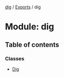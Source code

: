 [dig](../README.md) / [Exports](../modules.md) / dig

# Module: dig

## Table of contents

### Classes

- [Dig](../classes/dig.dig-1.md)
